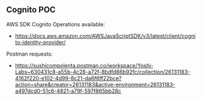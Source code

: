 ## Cognito POC

AWS SDK Cognito Operations available:
- https://docs.aws.amazon.com/AWSJavaScriptSDK/v3/latest/client/cognito-identity-provider/

Postman requests:
- https://sushicompolenta.postman.co/workspace/Yoshi-Labs~630431c8-a55b-4c28-a72f-8bdfd86b92fc/collection/26131183-4162f220-e102-4d99-8c21-da6f6ff22bce?action=share&creator=26131183&active-environment=26131183-a497dcd0-51c6-4821-a79f-597f865bb28c